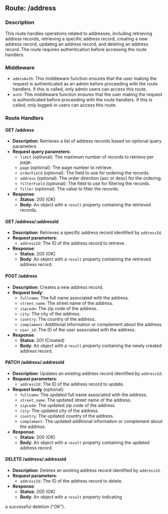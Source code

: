 ## Route: /address

### Description

This route handles operations related to addresses, including retrieving address records, retrieving a specific address record, creating a new address record, updating an address record, and deleting an address record. The route requires authentication before accessing the route handlers.

### Middleware

- `adminAuth`: This middleware function ensures that the user making the request is authenticated as an admin before proceeding with the route handlers. If this is called, only admin users can access this route.
- `auth`: This middleware function ensures that the user making the request is authenticated before proceeding with the route handlers. If this is called, only logged-in users can access this route.

### Route Handlers

#### GET /address

- **Description**: Retrieves a list of address records based on optional query parameters.
- **Request query parameters**:
    - `limit` (optional): The maximum number of records to retrieve per page.
    - `page` (optional): The page number to retrieve.
    - `orderField` (optional): The field to use for ordering the records.
    - `address` (optional): The order direction (asc or desc) for the ordering.
    - `filterField` (optional): The field to use for filtering the records.
    - `filter` (optional): The value to filter the records.
- **Response**:
    - **Status**: 200 (OK)
    - **Body**: An object with a `result` property containing the retrieved records.

#### GET /address/:addressId

- **Description**: Retrieves a specific address record identified by `addressId`.
- **Request parameters**:
    - `addressId`: The ID of the address record to retrieve.
- **Response**:
    - **Status**: 200 (OK)
    - **Body**: An object with a `result` property containing the retrieved address record.

#### POST /address

- **Description**: Creates a new address record.
- **Request body**:
    - `fullname`: The full name associated with the address.
    - `street_name`: The street name of the address.
    - `zipcode`: The zip code of the address.
    - `city`: The city of the address.
    - `country`: The country of the address.
    - `complement`: Additional information or complement about the address.
    - `user_id`: The ID of the user associated with the address.
- **Response**:
    - **Status**: 201 (Created)
    - **Body**: An object with a `result` property containing the newly created address record.

#### PATCH /address/:addressId

- **Description**: Updates an existing address record identified by `addressId`.
- **Request parameters**:
    - `addressId`: The ID of the address record to update.
- **Request body** (optional):
    - `fullname`: The updated full name associated with the address.
    - `street_name`: The updated street name of the address.
    - `zipcode`: The updated zip code of the address.
    - `city`: The updated city of the address.
    - `country`: The updated country of the address.
    - `complement`: The updated additional information or complement about the address.
- **Response**:
    - **Status**: 200 (OK)
    - **Body**: An object with a `result` property containing the updated address record.

#### DELETE /address/:addressId

- **Description**: Deletes an existing address record identified by `addressId`.
- **Request parameters**:
    - `addressId`: The ID of the address record to delete.
- **Response**:
    - **Status**: 200 (OK)
    - **Body**: An object with a `result` property indicating

 a successful deletion ("OK").